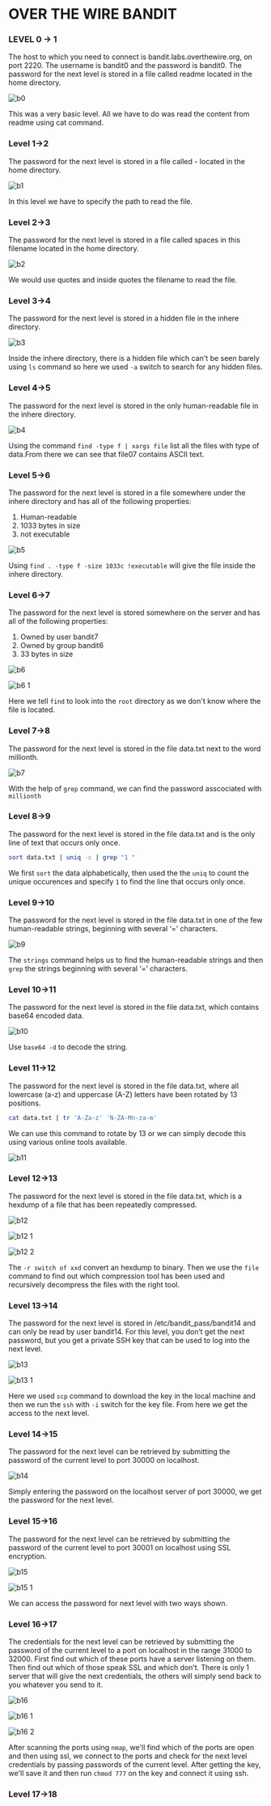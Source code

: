 # OVER THE WIRE BANDIT

### LEVEL 0 -> 1
The host to which you need to connect is bandit.labs.overthewire.org, on port 2220. The username is bandit0 and the password is bandit0. The password for the next level is stored in a file called readme located in the home directory.

![b0](https://github.com/m3mphy/m3mphy/assets/146635397/6063596f-2111-4ff1-a895-ca583a172b37)

This was a very basic level. All we have to do was read the content from readme using cat command.


### Level 1->2

The password for the next level is stored in a file called - located in the home directory.

![b1](https://github.com/m3mphy/m3mphy/assets/146635397/c209577a-a534-4ff1-bb2a-92396696251b)

In this level we have to specify the path to read the file.

### Level 2->3

The password for the next level is stored in a file called spaces in this filename located in the home directory.

![b2](https://github.com/m3mphy/m3mphy/assets/146635397/54a5a0c4-0e0c-4539-8a01-f05e01ba885a)

We would use quotes and inside quotes the filename to read the file.

### Level 3->4

The password for the next level is stored in a hidden file in the inhere directory.

![b3](https://github.com/m3mphy/m3mphy/assets/146635397/11c90616-f48b-4a52-96f6-b09b039fb952)  

Inside the inhere directory, there is a hidden file which can't be seen barely using ```ls``` command so here we used ```-a``` switch to search for any hidden files.

### Level 4->5

The password for the next level is stored in the only human-readable file in the inhere directory.

![b4](https://github.com/m3mphy/m3mphy/assets/146635397/aeeddd94-8b83-4ebf-abb1-0936d934d10f)

Using the command ```find -type f | xargs file``` list all the files with type of data.From there we can see that file07 contains ASCII text.

### Level 5->6

The password for the next level is stored in a file somewhere under the inhere directory and has all of the following properties:
   1. Human-readable
   2. 1033 bytes in size
   3. not executable

![b5](https://github.com/m3mphy/m3mphy/assets/146635397/0bf922bb-c3ce-4231-9c39-7c80908dab41)

Using ```find . -type f -size 1033c !executable``` will give the file inside the inhere directory.

### Level 6->7

The password for the next level is stored somewhere on the server and has all of the following properties:
  
   1. Owned by user bandit7
   2. Owned by group bandit6
   3. 33 bytes in size

![b6](https://github.com/m3mphy/m3mphy/assets/146635397/ded6a527-aa36-490e-afee-ac6b3058e4d8)

![b6 1](https://github.com/m3mphy/m3mphy/assets/146635397/db44ae2f-4c1f-4489-b865-1f0071a89ab9)

Here we tell ```find``` to look into the ```root``` directory as we don't know where the file is located.

### Level 7->8

The password for the next level is stored in the file data.txt next to the word millionth.

![b7](https://github.com/m3mphy/m3mphy/assets/146635397/0cd03cf5-76bd-4a48-94a9-1c9bd7ebc29d)

With the help of ```grep``` command, we can find the password asscociated with ```millionth```

### Level 8->9

The password for the next level is stored in the file data.txt and is the only line of text that occurs only once.

```bash
sort data.txt | uniq -c | grep "1 "
```
We first ```sort``` the data alphabetically, then used the the ```uniq``` to count the unique occurences and specify ```1``` to find the line that occurs only once.

### Level 9->10

The password for the next level is stored in the file data.txt in one of the few human-readable strings, beginning with several ‘=’ characters.

![b9](https://github.com/m3mphy/m3mphy/assets/146635397/91f20130-7192-4c8b-a093-5ba82905b80b)

The ```strings``` command helps us to find the human-readable strings and then ```grep``` the strings beginning with several ‘=’ characters.

### Level 10->11

The password for the next level is stored in the file data.txt, which contains base64 encoded data.

![b10](https://github.com/m3mphy/m3mphy/assets/146635397/26689be6-19b4-4ae9-ad1a-beccb8496467)

Use ```base64 -d``` to decode the string.

### Level 11->12

The password for the next level is stored in the file data.txt, where all lowercase (a-z) and uppercase (A-Z) letters have been rotated by 13 positions.

```bash
cat data.txt | tr 'A-Za-z' 'N-ZA-Mn-za-m'
```
We can use this command to rotate by 13 or we can simply decode this using various online tools available.

![b11](https://github.com/m3mphy/m3mphy/assets/146635397/02416010-04f6-4ab4-af4c-a58389f8d448)

### Level 12->13

The password for the next level is stored in the file data.txt, which is a hexdump of a file that has been repeatedly compressed.

![b12](https://github.com/m3mphy/m3mphy/assets/146635397/b9f68c53-e683-4f5f-82fd-5c7378ef547d)

![b12 1](https://github.com/m3mphy/m3mphy/assets/146635397/dd81a612-65ef-460e-93a2-77de7cfccff1)

![b12 2](https://github.com/m3mphy/m3mphy/assets/146635397/939d5006-ca55-4cd8-a21f-dc1e96b88de2)

The ```-r switch of xxd``` convert an hexdump to binary. Then we use the ```file``` command to find out which compression tool has been used and recursively decompress the files with the right tool.

### Level 13->14

The password for the next level is stored in /etc/bandit_pass/bandit14 and can only be read by user bandit14. For this level, you don’t get the next password, but you get a private SSH key that can be used to log into the next level.

![b13](https://github.com/m3mphy/m3mphy/assets/146635397/55d0eb9b-696d-4550-8e94-0f2ef2ef0441)

![b13 1](https://github.com/m3mphy/m3mphy/assets/146635397/ff950e89-68f6-4985-8bf6-3642ec8f36dc)

Here we used ```scp``` command to download the key in the local machine and then we run the ```ssh``` with ```-i``` switch for the key file. From here we get the access to the next level.

### Level 14->15

The password for the next level can be retrieved by submitting the password of the current level to port 30000 on localhost.

![b14](https://github.com/m3mphy/m3mphy/assets/146635397/b9a39b3e-52c7-4e75-85cf-4e8efeba0724)

Simply entering the password on the localhost server of port 30000, we get the password for the next level.

### Level 15->16

The password for the next level can be retrieved by submitting the password of the current level to port 30001 on localhost using SSL encryption.

![b15](https://github.com/m3mphy/m3mphy/assets/146635397/0e25dd75-3e7c-4cf4-a951-e4c46f4efe06)

![b15 1](https://github.com/m3mphy/m3mphy/assets/146635397/9aaeafe0-65d7-4a57-811c-143d09c0308d)

We can access the password for next level with two ways shown.

### Level 16->17

The credentials for the next level can be retrieved by submitting the password of the current level to a port on localhost in the range 31000 to 32000. First find out which of these ports have a server listening on them. Then find out which of those speak SSL and which don’t. There is only 1 server that will give the next credentials, the others will simply send back to you whatever you send to it.

![b16](https://github.com/m3mphy/m3mphy/assets/146635397/fff3e200-c9d5-41ee-b4a3-f61ade4a2fc9)

![b16 1](https://github.com/m3mphy/m3mphy/assets/146635397/c382b040-a8c3-45b5-b7aa-9ee07cbf9640)

![b16 2](https://github.com/m3mphy/m3mphy/assets/146635397/050b45b4-a26f-448a-b35a-370a164061c3)

After scanning the ports using ```nmap```, we'll find which of the ports are open and then using ssl, we connect to the ports and check for the next level credentials by passing passwords of the current level. After getting the key, we'll save it and then run ```chmod 777``` on the key and connect it using ssh.

### Level 17->18







